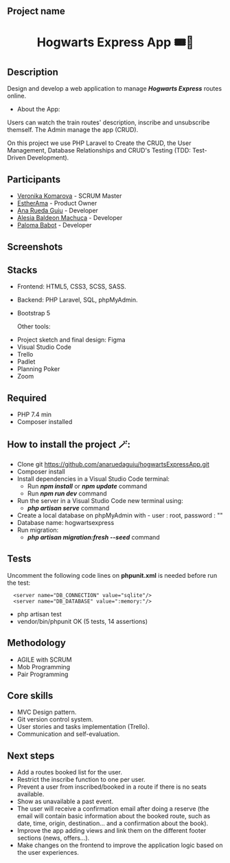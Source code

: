 ## Project name
<p> 
  <h1 align="center">Hogwarts Express App 🎟️🚂</h1>

## Description
Design and develop a web application to manage ***Hogwarts Express*** routes online.

- About the App:
    
Users can watch the train routes' description, inscribe and unsubscribe themself. The Admin manage the app (CRUD).

On this project we use PHP Laravel to Create the CRUD, the User Management, Database Relationships and CRUD's Testing (TDD: Test-Driven Development).
</p>

## Participants
- [Veronika Komarova](https://github.com/VeronikaKoma) - SCRUM Master
- [EstherAma](https://github.com/EstherAma) - Product Owner
- [Ana Rueda Guiu](https://github.com/anaruedaguiu) - Developer
- [Alesia Baldeon Machuca](https://github.com/AlesiaCoder) - Developer
- [Paloma Babot](https://github.com/Uxoa) - Developer

## Screenshots


## Stacks 
* Frontend: HTML5, CSS3, SCSS, SASS.
* Backend: PHP Laravel, SQL, phpMyAdmin.
* Bootstrap 5

    Other tools:
    
- Project sketch and final design: Figma
- Visual Studio Code
- Trello
- Padlet
- Planning Poker
- Zoom

## Required 
* PHP 7.4 min
* Composer installed

## How to install the project 🪄: 
* Clone git https://github.com/anaruedaguiu/hogwartsExpressApp.git
* Composer install
* Install dependencies in a Visual Studio Code terminal:
  - Run ***npm install*** or ***npm update*** command
  - Run ***npm run dev*** command
* Run the server in a Visual Studio Code new terminal using:
  - ***php artisan serve*** command
* Create a local database on phpMyAdmin with - user : root, password : ""
* Database name: hogwartsexpress
* Run migration:
  - ***php artisan migration:fresh --seed*** command

## Tests
Uncomment the following code lines on **phpunit.xml** is needed before run the test:

      <server name="DB_CONNECTION" value="sqlite"/>
      <server name="DB_DATABASE" value=":memory:"/>

* php artisan test
* vendor/bin/phpunit OK (5 tests, 14 assertions)

## Methodology 
- AGILE with SCRUM
- Mob Programming
- Pair Programming

## Core skills
* MVC Design pattern.
* Git version control system.
* User stories and tasks implementation (Trello).
* Communication and self-evaluation.

## Next steps 
- Add a routes booked list for the user. 
- Restrict the inscribe function to one per user.
- Prevent a user from inscribed/booked in a route if there is no seats available.
- Show as unavailable a past event. 
- The user will receive a confirmation email after doing a reserve (the email will contain basic information about the booked route, such as date, time, origin, destination... and a confirmation about the book). 
- Improve the app adding views and link them on the different footer sections (news, offers...).
- Make changes on the frontend to improve the application logic based on the user experiences.
